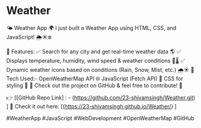 # Weather
🌤 Weather App 🌍
I just built a Weather App using HTML, CSS, and JavaScript! 🌦☀️❄️

🔹 Features:
✅ Search for any city and get real-time weather data 🌎
✅ Displays temperature, humidity, wind speed & weather conditions 💨🌡
✅ Dynamic weather icons based on conditions (Rain, Snow, Mist, etc.) 🌧️☀️
📌 Tech Used:-
OpenWeatherMap API 🌐
JavaScript (Fetch API) 🚀
CSS for styling 🎨
🔗 Check out the project on GitHub & feel free to contribute! 🤩

👉 [[GitHub Repo Link] : - (https://github.com/23-shivamsingh/Weather.git) ]
🔗 Check it out here: [(https://23-shivamsingh.github.io/Weather/) ]

#WeatherApp #JavaScript #WebDevelopment #OpenWeatherMap #GitHub
